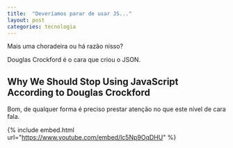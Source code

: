 ```yaml
---
title:  "Deveríamos parar de usar JS..."
layout: post
categories: tecnologia 
---
```


Mais uma choradeira ou há razão nisso?  


Douglas Crockford é o cara que criou o JSON.  

## Why We Should Stop Using JavaScript According to Douglas Crockford

Bom, de qualquer forma é preciso prestar atenção no que este nível de cara fala.  

{% include embed.html url="https://www.youtube.com/embed/lc5Np9OqDHU" %}
